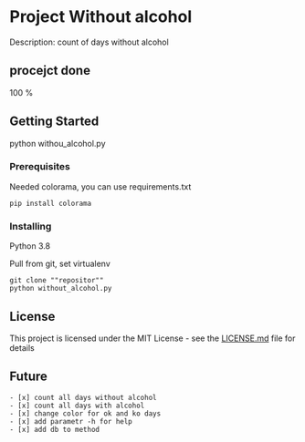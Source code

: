 # Project Without alcohol

Description: count of days without alcohol 

## procejct done
100 %
## Getting Started

python withou_alcohol.py

### Prerequisites

Needed colorama, you can use requirements.txt

```
pip install colorama
```

### Installing

Python 3.8

Pull from git, set virtualenv

```
git clone ""repositor""
python without_alcohol.py
```


## License

This project is licensed under the MIT License - see the [LICENSE.md](LICENSE.md) file for details


## Future
```
- [x] count all days without alcohol
- [x] count all days with alcohol
- [x] change color for ok and ko days
- [x] add parametr -h for help
- [x] add db to method
```

